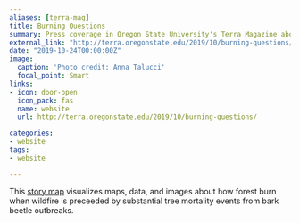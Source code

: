 ```yaml
---
aliases: [terra-mag]
title: Burning Questions
summary: Press coverage in Oregon State University's Terra Magazine about short-interval disturbances of beetle outbreaks follwed by wildfires in British Columbia, Canada. 
external_link: "http://terra.oregonstate.edu/2019/10/burning-questions/"
date: "2019-10-24T00:00:00Z"
image:
  caption: 'Photo credit: Anna Talucci'
  focal_point: Smart
links:
- icon: door-open
  icon_pack: fas
  name: website
  url: http://terra.oregonstate.edu/2019/10/burning-questions/

categories:
- website
tags:
- website

---
```


This [story map](https://taluccia.github.io/beetlefire/index.html) visualizes maps, data, and images about how forest burn when wildfire is preceeded by substantial tree mortality events from bark beetle outbreaks.

